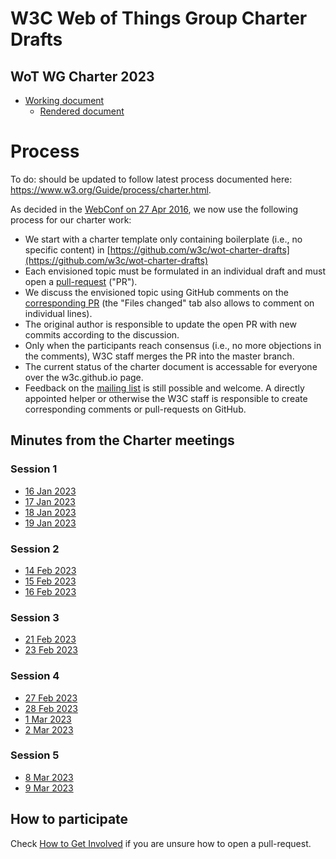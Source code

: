 # W3C Web of Things Group Charter Drafts
## WoT WG Charter 2023
* [Working document](https://github.com/w3c/wot-charter-drafts/blob/main/wot-wg-2023-draft.html)
  * [Rendered document](https://w3c.github.io/wot-charter-drafts/wot-wg-2023-draft.html)
  
# Process
To do: should be updated to follow latest process documented here: https://www.w3.org/Guide/process/charter.html.

As decided in the [WebConf on 27 Apr 2016](https://www.w3.org/2016/04/27-wot-minutes.html), we now use the following process for our charter work:
* We start with a charter template only containing boilerplate (i.e., no specific content) in [https://github.com/w3c/wot-charter-drafts](https://github.com/w3c/wot-charter-drafts)
* Each envisioned topic must be formulated in an individual draft and must open a [pull-request](https://help.github.com/articles/using-pull-requests/) ("PR").
* We discuss the envisioned topic using GitHub comments on the [corresponding PR](https://github.com/w3c/wot/pulls) (the "Files changed" tab also allows to comment on individual lines).
* The original author is responsible to update the open PR with new commits according to the discussion.
* Only when the participants reach consensus (i.e., no more objections in the comments), W3C staff merges the PR into the master branch.
* The current status of the charter document is accessable for everyone over the w3c.github.io page.
* Feedback on the [mailing list](https://lists.w3.org/Archives/Public/public-wot-wg/) is still possible and welcome. A directly appointed helper or otherwise the W3C staff is responsible to create corresponding comments or pull-requests on GitHub.

## Minutes from the Charter meetings
### Session 1
* [16 Jan 2023](https://www.w3.org/2023/01/16-wot-minutes.html)
* [17 Jan 2023](https://www.w3.org/2023/01/17-wot-minutes.html)
* [18 Jan 2023](https://www.w3.org/2023/01/18-wot-minutes.html)
* [19 Jan 2023](https://www.w3.org/2023/01/19-wot-minutes.html)

### Session 2
* [14 Feb 2023](https://www.w3.org/2023/02/14-wot-minutes.html)
* [15 Feb 2023](https://www.w3.org/2023/02/15-wot-minutes.html)
* [16 Feb 2023](https://www.w3.org/2023/02/16-wot-minutes.html)

### Session 3
* [21 Feb 2023](https://www.w3.org/2023/02/21-wot-minutes.html)
* [23 Feb 2023](https://www.w3.org/2023/02/23-wot-minutes.html)

### Session 4
* [27 Feb 2023](https://www.w3.org/2023/02/27-wot-minutes.html)
* [28 Feb 2023](https://www.w3.org/2023/02/28-wot-minutes.html)
* [1 Mar 2023](https://www.w3.org/2023/03/01-wot-minutes.html)
* [2 Mar 2023](https://www.w3.org/2023/03/02-wot-minutes.html)

### Session 5
* [8 Mar 2023](https://www.w3.org/2023/03/08-wot-minutes.html)
* [9 Mar 2023](https://www.w3.org/2023/03/09-wot-minutes.html)

## How to participate

Check [How to Get Involved](https://github.com/w3c/wot#how-to-get-involved) if you are unsure how to open a pull-request.


